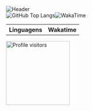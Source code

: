 
<div>
  <img align="center" alt="Header" src="https://r4usch.github.io/images/github-header-image.png?raw=true"/>
</div>
<table>
  <thead>
      <th>
        Linguagens
      </th>
      <th>
        Wakatime
      </th>
  </thead>
  <tbody>
    <tr>
      <img alt="GitHub Top Langs" src="https://github-readme-stats.vercel.app/api/top-langs/?username=r4usch&layout=pie&theme=dark"/>
    </tr>
    <tr>   
    <tr>
      <img alt="WakaTime" src="https://github-readme-stats.vercel.app/api/wakatime?username=r4usch&theme=dark&layout=compact"/>
    </tr>
  </tbody>
</table>
<img width="175" alt="Profile visitors" src="https://komarev.com/ghpvc/?username=r4usch"/>
